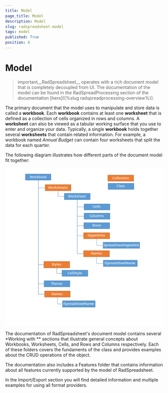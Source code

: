 ```yaml
---
title: Model
page_title: Model
description: Model
slug: radspreadsheet-model
tags: model
published: True
position: 6
---
```


# Model



>important__RadSpreadsheet__ operates with a rich document model that is completely decoupled from UI. The documentation of the model can be found in the RadSpreadProcessing section of the documentation [here]({%slug radspreadprocessing-overview%}).
        

The primary document that the model uses to manipulate and store data is called a __workbook__. Each __workbook__ contains at least one __worksheet__ that is defined as a collection of cells organized in rows and columns. A __worksheet__ can also be viewed as a tabular working surface that you use to enter and organize your data. Typically, a single __workbook__ holds together several __worksheets__ that contain related information. For example, a workbook named *Annual Budget* can contain four worksheets that split the data for each quarter.
      

The following diagram illustrates how different parts of the document model fit together:

![Rad Spreadsheet Model 02](images/RadSpreadsheet_Model_02.png)

The documentation of RadSpreadsheet's document model contains several *Working with ** sections that illustrate general concepts about Workbooks, Worksheets, Cells, and Rows and Columns respectively. Each of these folders covers the fundaments of the class and provides examples about the CRUD operations of the object.
      

The documentation also includes a Features folder that contains information about all features currently supported by the model of RadSpreadsheet.
      

In the Import/Export section you will find detailed information and multiple examples for using all format providers.
      
